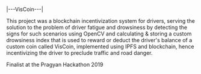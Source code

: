 |---VisCoin---|

This project was a blockchain incentivization system for drivers, serving the solution to the problem of driver fatigue and drowsiness by detecting the signs for such scenarios using OpenCV and calculating \& storing a custom drowsiness index that is used to reward or deduct the driver's balance of a custom coin called VisCoin, implemented using IPFS and blockchain, hence incentivizing the driver to preclude traffic and road danger.

Finalist at the Pragyan Hackathon 2019
